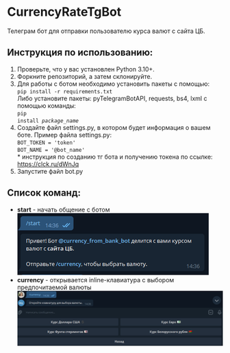 # CurrencyRateTgBot
Телеграм бот для отправки пользователю курса валют с сайта ЦБ.

## Инструкция по использованию:
1. Проверьте, что у вас установлен Python 3.10+.
2. Форкните репозиторий, а затем склонируйте.<br>
3. Для работы с ботом необходимо установить пакеты с помощью:<br>
<code>pip install -r requirements.txt</code><br>
Либо установите пакеты: pyTelegramBotAPI, requests, bs4, lxml с помощью команды:<br>
<code>pip install _package_name_</code>
4. Создайте файл settings.py, в котором будет информация о вашем боте. Пример файла settings.py:<br>
<code>BOT_TOKEN = 'token'</code><br>
<code>BOT_NAME = '@bot_name'</code><br>
\* инструкция по созданию тг бота и получению токена по ссылке: https://clck.ru/dWnJq
5. Запустите файл bot.py

## Список команд:
- **start** - начать общение с ботом
![img.png](images/img1.png)
- **currency** - открывается inline-клавиатура с выбором предпочитаемой валюты
![img.png](images/img2.png)